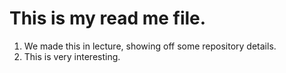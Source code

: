 # This is my read me file.
1. We made this in lecture, showing off some repository details.
2. This is very interesting.
